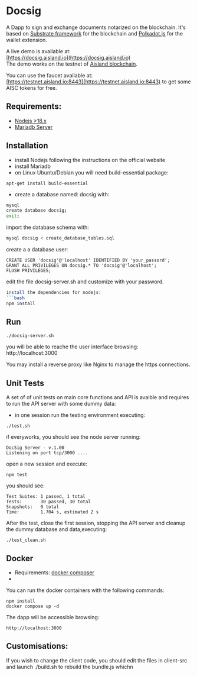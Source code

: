 # Docsig 
A Dapp to sign and exchange documents notarized on the blockchain.
It's based on [Substrate framework](https:/substrate.dev) for the blockchain and
[Polkadot.js](https://polkadot.js.org/extension/) for the wallet extension.  
  
A live demo is available at:  
[https://docsig.aisland.io](https://docsig.aisland.io)  
The demo works on the testnet of [Aisland blockchain](https://aisland.io).  
  
You can use the faucet available at:  
[https://testnet.aisland.io:8443](https://testnet.aisland.io:8443) to get some AISC tokens for free.  
  
## Requirements:
- [Nodejs >18.x](https://nodejs.org)  
- [Mariadb Server](https://mariadb.org)

## Installation

- install Nodejs following the instructions on the official website  
- install Mariadb  
- on Linux Ubuntu/Debian you will need build-essential package:  
```
apt-get install build-essential
```
- create a database named: docsig with:  
```bash
mysql
create database docsig;
exit;
```
import the database schema with:  
```bash
mysql docsig < create_database_tables.sql
```
create a a database user:  
```
CREATE USER 'docsig'@'localhost' IDENTIFIED BY 'your_passord';
GRANT ALL PRIVILEGES ON docsig.* TO 'docsig'@'localhost';
FLUSH PRIVILEGES;
```
edit the file docsig-server.sh and customize with your password.  

```bash
install the dependencies for nodejs:  
```bash
npm install
```

## Run
```bash
./docsig-server.sh
```
you will be able to reache the user interface browsing:  
http://localhost:3000  

You may install a reverse proxy like Nginx to manage the https connections.  


## Unit Tests
A set of of unit tests on main core functions and API is avaible and requires to run the API server with some dummy data:
- in one session run the testing environment executing:  
```
./test.sh
```
if everyworks, you should see the node server running:  
```
DocSig Server - v.1.00
Listening on port tcp/3000 ....
```
open a new session and execute:  
```
npm test
```
you should see:  
```
Test Suites: 1 passed, 1 total
Tests:       30 passed, 30 total
Snapshots:   0 total
Time:        1.704 s, estimated 2 s
```
After the test, close the first session, stopping the API server and  cleanup the dummy database and data,executing:  
```
./test_clean.sh
```

## Docker
- Requirements: [docker composer](https://www.docker.com)
- 
You can run the docker containers with the following commands:  
```
npm install
docker compose up -d
```
The dapp will be accessible browsing:  
```
http://localhost:3000
```

## Customisations:
If you wish to change the client code, you should edit the files in client-src and launch ./build.sh to rebuild the bundle.js whichn









